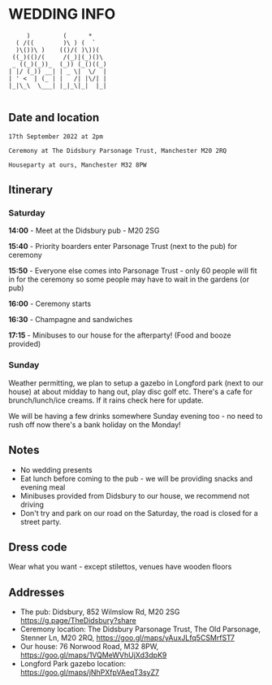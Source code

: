 # WEDDING INFO


```
     )         (      *     
  ( /((        )\ ) (  `    
  )\())\ )    (()/( )\))(   
 ((_)(()/(     /(_)|(_)()\  
 _ ((_)(_))_  (_)) (_()((_) 
| |/ (_)) __| | _ \|  \/  | 
| ' <  | (_ | |   /| |\/| | 
|_|\_\  \___| |_|_\|_|  |_| 
                           

```                                                                   
## Date and location

`17th September 2022 at 2pm`

`Ceremony at The Didsbury Parsonage Trust, Manchester M20 2RQ`

`Houseparty at ours, Manchester M32 8PW`


## Itinerary

### Saturday

**14:00** - Meet at the Didsbury pub - M20 2SG

**15:40** - Priority boarders enter Parsonage Trust (next to the pub) for ceremony

**15:50** - Everyone else comes into Parsonage Trust - only 60 people will fit in for the ceremony so some people may have to wait in the gardens (or pub)

**16:00** - Ceremony starts

**16:30** - Champagne and sandwiches

**17:15** - Minibuses to our house for the afterparty! (Food and booze provided)

### Sunday

Weather permitting, we plan to setup a gazebo in Longford park (next to our house) at about midday to hang out, play disc golf etc. There's a cafe for brunch/lunch/ice creams. If it rains check here for update.

We will be having a few drinks somewhere Sunday evening too - no need to rush off now there's a bank holiday on the Monday!

## Notes

* No wedding presents
* Eat lunch before coming to the pub - we will be providing snacks and evening meal
* Minibuses provided from Didsbury to our house, we recommend not driving
* Don't try and park on our road on the Saturday, the road is closed for a street party.


## Dress code

Wear what you want - except stilettos, venues have wooden floors

## Addresses

* The pub: Didsbury, 852 Wilmslow Rd, M20 2SG https://g.page/TheDidsbury?share
* Ceremony location: The Didsbury Parsonage Trust, The Old Parsonage, Stenner Ln, M20 2RQ, https://goo.gl/maps/yAuxJLfq5CSMrfST7
* Our house: 76 Norwood Road, M32 8PW, https://goo.gl/maps/1VQMeWVhUjXd3dpK9
* Longford Park gazebo location: https://goo.gl/maps/jNhPXfpVAeqT3syZ7
